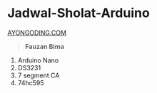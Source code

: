 # Jadwal-Sholat-Arduino

[AYONGODING.COM](https://ayongoding.com/)
> **Fauzan Bima**

1. Arduino Nano
2. DS3231
3. 7 segment CA
4. 74hc595
